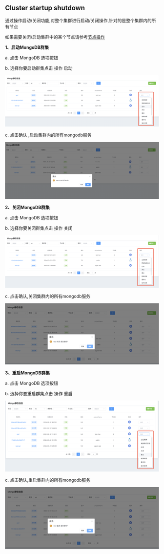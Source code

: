 ## Cluster startup shutdown

通过操作启动/关闭功能,对整个集群进行启动/关闭操作,针对的是整个集群内的所有节点

如果需要关闭/启动集群中的某个节点请参考[节点操作](../Nodeoperations.md)

**1、启动MongoDB群集**

a. 点击 MongoDB 选项按钮

b. 选择你要启动群集点击 操作 启动

![1](../../../../../../images/whalealPlatformImages/Clusterstartupshutdown.png)

c. 点击确认 ,启动集群内的所有mongodb服务

![1](../../../../../../images/whalealPlatformImages/Clusterstartupshutdown1.png)



**2、关闭MongoDB群集**

a. 点击 MongoDB 选项按钮

b. 选择你要关闭群集点击 操作 关闭

![1](../../../../../../images/whalealPlatformImages/Clusterstartupshutdown2.png)

c. 点击确认,关闭集群内的所有mongodb服务

![1](../../../../../../images/whalealPlatformImages/Clusterstartupshutdown3.png)



**3、重启MongoDB群集**

a. 点击 MongoDB 选项按钮

b. 选择你要重启群集点击 操作 重启

![1](../../../../../../images/whalealPlatformImages/Clusterstartupshutdown4.png)

c. 点击确认,重启集群内的所有mongodb服务



![1](../../../../../../images/whalealPlatformImages/Clusterstartupshutdown5.png)

